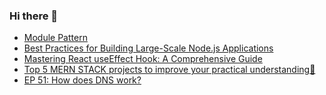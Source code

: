 ### Hi there 👋

<!-- daily.dev BOOKMARKS:START -->
- [Module Pattern](https://app.daily.dev/posts/I5JZD1Eth?utm_source=rss&utm_medium=bookmarks&utm_campaign=PnGboN99PhXCxFrWGGg2C)
- [Best Practices for Building Large-Scale Node.js Applications](https://app.daily.dev/posts/YmaZGnJi8?utm_source=rss&utm_medium=bookmarks&utm_campaign=PnGboN99PhXCxFrWGGg2C)
- [Mastering React useEffect Hook: A Comprehensive Guide](https://app.daily.dev/posts/uAd2A7TJn?utm_source=rss&utm_medium=bookmarks&utm_campaign=PnGboN99PhXCxFrWGGg2C)
- [Top 5 MERN STACK projects to improve your practical understanding🚀](https://app.daily.dev/posts/iCNgfUwZv?utm_source=rss&utm_medium=bookmarks&utm_campaign=PnGboN99PhXCxFrWGGg2C)
- [EP 51: How does DNS work?](https://app.daily.dev/posts/M04SeAA9h?utm_source=rss&utm_medium=bookmarks&utm_campaign=PnGboN99PhXCxFrWGGg2C)
<!-- daily.dev BOOKMARKS:END -->

<!--
**dinesh4monto/dinesh4monto** is a ✨ _special_ ✨ repository because its `README.md` (this file) appears on your GitHub profile.

Here are some ideas to get you started:

- 🔭 I’m currently working on ...
- 🌱 I’m currently learning ...
- 👯 I’m looking to collaborate on ...
- 🤔 I’m looking for help with ...
- 💬 Ask me about ...
- 📫 How to reach me: ...
- 😄 Pronouns: ...
- ⚡ Fun fact: ...
-->

